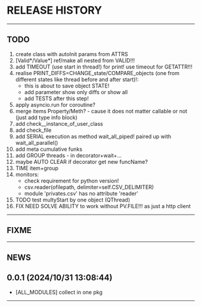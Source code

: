 # RELEASE HISTORY

********************************************************************************
## TODO
1. create class with autoInit params from ATTRS  
2. [Valid*/Value*] ref/make all nested from VALID!!!  
3. add TIMEOUT (use start in thread!) for print! use timeout for GETATTR!!!  
4. realise PRINT_DIFFS=CHANGE_state/COMPARE_objects (one from different states like thread before and after start)!:  
	- this is about to save object STATE!  
	- add parameter show only diffs or show all  
	- add TESTS after this step!  
5. apply asyncio.run for coroutine?  
6. merge items Property/Meth? - cause it does not matter callable or not (just add type info block)  
7. add check__instance_of_user_class  
8. add check_file  
9. add SERIAL execution as method wait_all_piped! paired up with wait_all_parallel()  
10. add meta cumulative funks  
11. add GROUP threads - in decorator+wait+...  
12. maybe AUTO CLEAR if decorator get new funcName?  
13. TIME item+group  
14. monitors:  
	- check requirement for python version!  
	- csv.reader(ofilepath, delimiter=self.CSV_DELIMITER)  
	- module 'privates.csv' has no attribute 'reader'  
15. TODO test multyStart by one object (QThread)  
16. FIX NEED SOLVE ABILITY to work without PV.FILE!!! as just a http client  

********************************************************************************
## FIXME

********************************************************************************
## NEWS

0.0.1 (2024/10/31 13:08:44)
------------------------------
- [ALL_MODULES] collect in one pkg  



********************************************************************************
